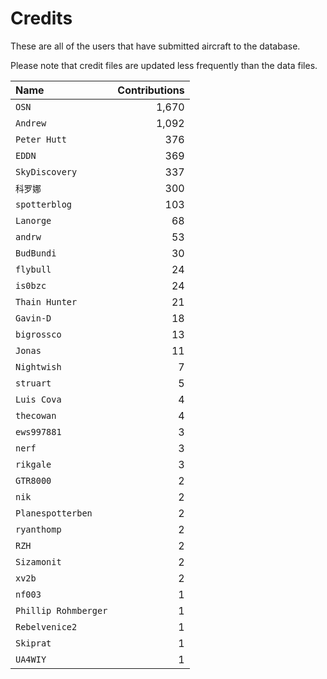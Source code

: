 ﻿# Credits

These are all of the users that have submitted aircraft to the database.

Please note that credit files are updated less frequently than the data files.

| Name                 | Contributions |
| :--                  | --: |
| `OSN`                | 1,670 |
| `Andrew`             | 1,092 |
| `Peter Hutt`         | 376 |
| `EDDN`               | 369 |
| `SkyDiscovery`       | 337 |
| `科罗娜`                | 300 |
| `spotterblog`        | 103 |
| `Lanorge`            | 68 |
| `andrw`              | 53 |
| `BudBundi`           | 30 |
| `flybull`            | 24 |
| `is0bzc`             | 24 |
| `Thain Hunter`       | 21 |
| `Gavin-D`            | 18 |
| `bigrossco`          | 13 |
| `Jonas`              | 11 |
| `Nightwish`          | 7 |
| `struart`            | 5 |
| `Luis Cova`          | 4 |
| `thecowan`           | 4 |
| `ews997881`          | 3 |
| `nerf`               | 3 |
| `rikgale`            | 3 |
| `GTR8000`            | 2 |
| `nik`                | 2 |
| `Planespotterben`    | 2 |
| `ryanthomp`          | 2 |
| `RZH`                | 2 |
| `Sizamonit`          | 2 |
| `xv2b`               | 2 |
| `nf003`              | 1 |
| `Phillip Rohmberger` | 1 |
| `Rebelvenice2`       | 1 |
| `Skiprat`            | 1 |
| `UA4WIY`             | 1 |

